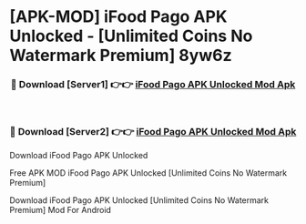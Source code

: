 # [APK-MOD] iFood Pago APK Unlocked - [Unlimited Coins No Watermark Premium] 8yw6z



<div align="center">
<h3>🔴 Download [Server1] 👉👉 <a href="https://momento.my/?title=iFood_Pago_APK_Unlocked">iFood Pago APK Unlocked Mod Apk</a></h3><br>

<h3>🔴 Download [Server2] 👉👉 <a href="https://momento.my/?title=iFood_Pago_APK_Unlocked">iFood Pago APK Unlocked Mod Apk</a></h3>
</div>



Download iFood Pago APK Unlocked 

Free APK MOD iFood Pago APK Unlocked [Unlimited Coins No Watermark Premium]

Download iFood Pago APK Unlocked [Unlimited Coins No Watermark Premium] Mod For Android
